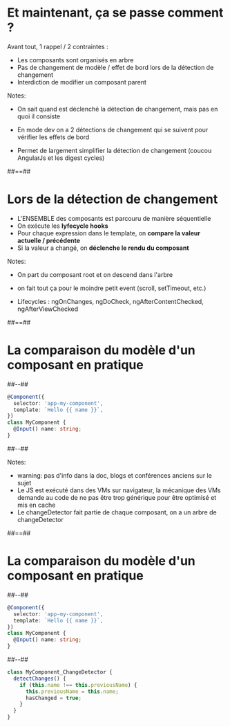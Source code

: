 # Et maintenant, ça se passe comment ?

Avant tout, 1 rappel / 2 contraintes :

- Les composants sont organisés en arbre
- Pas de changement de modèle / effet de bord lors de la détection de changement
- Interdiction de modifier un composant parent

Notes:

- On sait quand est déclenché la détection de changement, mais pas en quoi il consiste

- En mode dev on a 2 détections de changement qui se suivent pour vérifier les effets de bord

- Permet de largement simplifier la détection de changement (coucou AngularJs et les digest cycles)

##==##

# Lors de la détection de changement

- L'ENSEMBLE des composants est parcouru de manière séquentielle
- On exécute les **lyfecycle hooks**
- Pour chaque expression dans le template, on **compare la valeur actuelle / précédente**
- Si la valeur a changé, on **déclenche le rendu du composant**
<!-- .element: class="list-fragment" -->

Notes:

- On part du composant root et on descend dans l'arbre
- on fait tout ça pour le moindre petit event (scroll, setTimeout, etc.)

- Lifecycles : ngOnChanges, ngDoCheck, ngAfterContentChecked, ngAfterViewChecked

##==##

<!-- .slide: class="two-column-layout" -->

# La comparaison du modèle d'un composant en pratique

##--##

<!-- .slide: class="with-code" -->

```typescript
@Component({
  selector: 'app-my-component',
  template: `Hello {{ name }}`,
})
class MyComponent {
  @Input() name: string;
}
```

<!-- .element: class="big-code block" -->

##--##

Notes:

- warning: pas d'info dans la doc, blogs et conférences anciens sur le sujet
- Le JS est exécuté dans des VMs sur navigateur, la mécanique des VMs demande au code de ne pas être trop générique pour être optimisé et mis en cache
- Le changeDetector fait partie de chaque composant, on a un arbre de changeDetector

##==##

<!-- .slide: class="two-column-layout" -->

# La comparaison du modèle d'un composant en pratique

##--##

<!-- .slide: class="with-code" -->

```typescript
@Component({
  selector: 'app-my-component',
  template: `Hello {{ name }}`,
})
class MyComponent {
  @Input() name: string;
}
```

<!-- .element: class="big-code block" -->

##--##

<!-- .slide: class="with-code" -->

```typescript
class MyComponent_ChangeDetector {
  detectChanges() {
    if (this.name !== this.previousName) {
      this.previousName = this.name;
      hasChanged = true;
    }
  }
}
```

<!-- .element: class="big-code block" -->
